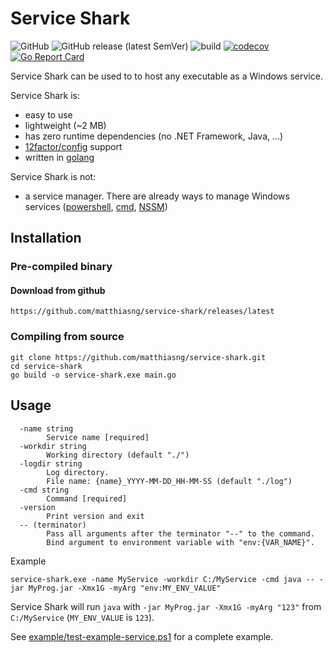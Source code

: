 # Service Shark

![GitHub](https://img.shields.io/github/license/matthiasng/service-shark)
![GitHub release (latest SemVer)](https://img.shields.io/github/v/release/matthiasng/service-shark?sort=semver)
![build](https://github.com/matthiasng/service-shark/workflows/build/badge.svg?branch=master)
[![codecov](https://codecov.io/gh/matthiasng/service-shark/branch/master/graph/badge.svg)](https://codecov.io/gh/matthiasng/service-shark)
[![Go Report Card](https://goreportcard.com/badge/github.com/matthiasng/service-shark)](https://goreportcard.com/report/github.com/matthiasng/service-shark)

Service Shark can be used to to host any executable as a Windows service.

Service Shark is:
- easy to use
- lightweight (~2 MB)
- has zero runtime dependencies (no .NET Framework, Java, ...)
- [12factor/config](https://12factor.net/config) support
- written in [golang](https://golang.org/)

Service Shark is not:
- a service manager. There are already ways to manage Windows services ([powershell](https://docs.microsoft.com/de-de/powershell/scripting/samples/managing-services?view=powershell-6), [cmd](https://docs.microsoft.com/de-de/windows-server/administration/windows-commands/sc-create), [NSSM](https://nssm.cc/))

## Installation

### Pre-compiled binary

#### Download from github
```
https://github.com/matthiasng/service-shark/releases/latest
```

### Compiling from source
```
git clone https://github.com/matthiasng/service-shark.git
cd service-shark
go build -o service-shark.exe main.go
```

## Usage

```
  -name string
        Service name [required]
  -workdir string
        Working directory (default "./")
  -logdir string
        Log directory.
        File name: {name}_YYYY-MM-DD_HH-MM-SS (default "./log")
  -cmd string
        Command [required]
  -version
        Print version and exit
  -- (terminator)
        Pass all arguments after the terminator "--" to the command.
        Bind argument to environment variable with "env:{VAR_NAME}".
```

Example
```
service-shark.exe -name MyService -workdir C:/MyService -cmd java -- -jar MyProg.jar -Xmx1G -myArg "env:MY_ENV_VALUE"
```
Service Shark will run ``java`` with ``-jar MyProg.jar -Xmx1G -myArg "123"`` from ``C:/MyService`` (``MY_ENV_VALUE`` is ``123``).

See [example/test-example-service.ps1](./example/test-example-service.ps1) for a complete example.
